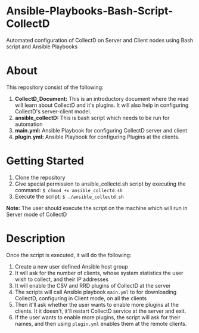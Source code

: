 # Ansible-Playbooks-Bash-Script-CollectD
Automated configuration of CollectD on Server and Client nodes using Bash script and Ansible Playbooks

# About
This repository consist of the following:
1. __CollectD_Document:__ This is an introductory document where the read will learn about CollectD and it's plugins. It will also help in configuring CollectD's server-client model.
2. __ansible_collectD:__ This is bash script which needs to be run for automation
3. __main.yml:__ Ansible Playbook for configuring CollectD server and client
4. __plugin.yml:__ Ansible Playbook for configuring Plugins at the clients.

# Getting Started

1. Clone the repository
2. Give special permission to ansible_collectd.sh script by executing the command: <code>$ chmod +x ansible_collectd.sh</code>
3. Execute the script: <code>$ ./ansible_collectd.sh</code>

__Note:__ The user should execute the script on the machine which will run in Server mode of CollectD

# Description

Once the script is executed, it will do the following:
1. Create a new user defined Ansible host group
2. It will ask for the number of clients, whose system statistics the user wish to collect, and their IP addresses
3. It will enable the CSV and RRD plugins of CollectD at the server
4. The scripts will call Ansible playbook <code>main.yml</code> to for downloading CollectD, configuring in Client mode, on  all the clients
5. Then it'll ask whether the user wants to enable more plugins at the clients. It it doesn't, it'll restart CollectD service at the server and exit. 
6. If the user wants to enable more plugins, the script will ask for their names, and then using <code>plugin.yml</code> enables them at the remote clients.
